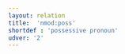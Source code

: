 ```yaml
---
layout: relation
title:  'nmod:poss'
shortdef : 'possessive pronoun'
udver: '2'
---
```

<!-- Interlanguage links updated Út zář 29 20:23:37 CEST 2020 -->

